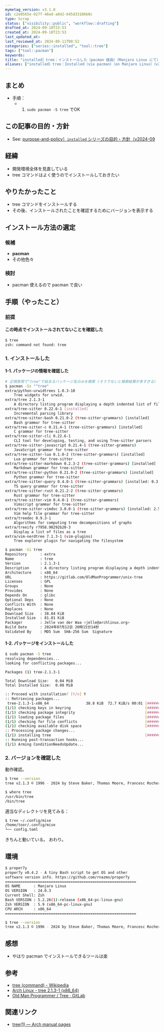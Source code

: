 ```yaml
---
mymetag_version: v3.1.0
id: c2e0565e-927f-46ed-a842-645d33106b0c
type: Scrap
status: ["visibility::public", "workflow::drafting"]
drafted_at: 2024-09-10T23:53
created_at: 2024-09-10T23:53
last_updated_at:
last_reviewed_at: 2024-09-11T00:52
categories: ["series::installed", "tool::tree"]
tags: ["tool::pacman"]
keywords:
title: "installed］tree：インストールした（pacman 経由）（Manjaro Linux にて）（v2024-09"
aliases: ["installed］tree：Installed（via pacman）（on Manjaro Linux）（v2024-09"]
---
```


## まとめ

- 手順：
    - 1. `sudo pacman -S tree` でOK

## この記事の目的・方針

- See: [purpose-and-policy］`installed` シリーズの目的・方針（v2024-09](ed0f0a63-51e1-43b0-8cd6-3bb77de060fb.md)

## 経緯

- 開発環境全体を見直している
- tree コマンドはよく使うのでインストールしておきたい

## やりたかったこと

- tree コマンドをインストールする
- その後、インストールされたことを確認するためにバージョンを表示する

## インストール方法の選定

### 候補

- **pacman**
- その他色々

### 検討

- pacman 使えるので pacman で良い

## 手順（やったこと）

### 前提

#### この時点でインストールされてないことを確認した

```sh
$ tree
zsh: command not found: tree
```

### 1. インストールした

#### 1-1. パッケージの情報を確認した

```sh
# 正規表現で"tree"で始まるパッケージ名のみを検索 (そうでないと検索結果が多すぎる)
$ pacman -Ss "^tree"
extra/python-urwidtrees 1.0.3-10
    Tree widgets for urwid.
extra/tree 2.1.3-1
    A directory listing program displaying a depth indented list of files
extra/tree-sitter 0.22.6-1 [installed]
    Incremental parsing library
extra/tree-sitter-bash 0.21.0-2 (tree-sitter-grammars) [installed]
    Bash grammar for tree-sitter
extra/tree-sitter-c 0.21.4-1 (tree-sitter-grammars) [installed]
    C grammar for tree-sitter
extra/tree-sitter-cli 0.22.6-1
    CLI tool for developing, testing, and using Tree-sitter parsers
extra/tree-sitter-javascript 0.21.4-1 (tree-sitter-grammars)
    JavaScript grammar for tree-sitter
extra/tree-sitter-lua 0.1.0-2 (tree-sitter-grammars) [installed]
    Lua grammar for tree-sitter
extra/tree-sitter-markdown 0.2.3-2 (tree-sitter-grammars) [installed]
    Markdown grammar for tree-sitter
extra/tree-sitter-python 0.21.0-2 (tree-sitter-grammars) [installed]
    Python grammar for tree-sitter
extra/tree-sitter-query 0.4.0-1 (tree-sitter-grammars) [installed: 0.3.0-1]
    TS query grammar for tree-sitter
extra/tree-sitter-rust 0.21.2-2 (tree-sitter-grammars)
    Rust grammar for tree-sitter
extra/tree-sitter-vim 0.4.0-1 (tree-sitter-grammars)
    Vimscript grammar for tree-sitter
extra/tree-sitter-vimdoc 3.0.0-1 (tree-sitter-grammars) [installed: 2.5.1-2]
    Vim help file grammar for tree-sitter
extra/treedec 0.9.3-1
    Algorithms for computing tree decompositions of graphs
extra/treeify r7958.90292b20-3
    Display a list of files as a tree
extra/vim-nerdtree 7.1.3-1 (vim-plugins)
    Tree explorer plugin for navigating the filesystem

$ pacman -Si tree
Repository      : extra
Name            : tree
Version         : 2.1.3-1
Description     : A directory listing program displaying a depth indented list of files
Architecture    : x86_64
URL             : https://gitlab.com/OldManProgrammer/unix-tree
Licenses        : GPL
Groups          : None
Provides        : None
Depends On      : glibc
Optional Deps   : None
Conflicts With  : None
Replaces        : None
Download Size   : 38.84 KiB
Installed Size  : 81.01 KiB
Packager        : Jelle van der Waa <jelle@archlinux.org>
Build Date      : 2024年07月12日 20時15分14秒
Validated By    : MD5 Sum  SHA-256 Sum  Signature
```

#### 1-2. パッケージをインストールした

```sh
$ sudo pacman -S tree
resolving dependencies...
looking for conflicting packages...

Packages (1) tree-2.1.3-1

Total Download Size:   0.04 MiB
Total Installed Size:  0.08 MiB

:: Proceed with installation? [Y/n] Y
:: Retrieving packages...
 tree-2.1.3-1-x86_64                 38.8 KiB  72.7 KiB/s 00:01 [###################################] 100%
(1/1) checking keys in keyring                                  [###################################] 100%
(1/1) checking package integrity                                [###################################] 100%
(1/1) loading package files                                     [###################################] 100%
(1/1) checking for file conflicts                               [###################################] 100%
(1/1) checking available disk space                             [###################################] 100%
:: Processing package changes...
(1/1) installing tree                                           [###################################] 100%
:: Running post-transaction hooks...
(1/1) Arming ConditionNeedsUpdate...
```

### 2. バージョンを確認した

動作確認。

```sh
$ tree --version
tree v2.1.3 © 1996 - 2024 by Steve Baker, Thomas Moore, Francesc Rocher, Florian Sesser, Kyosuke Tokoro

$ where tree
/usr/bin/tree
/bin/tree
```

適当なディレクトリを見てみる：

```sh
$ tree ~/.config/mise
/home/toor/.config/mise
└── config.toml
```

きちんと動いている。
おわり。

## 環境

```sh
$ proper7y
proper7y v0.4.2 - A tiny Bash script to get OS and other
software version info. https://github.com/rnazmo/proper7y
============================================================
OS NAME      : Manjaro Linux
OS VERSION   : 24.0.3
Current Shell: Zsh
Bash VERSION : 5.2.26(1)-release (x86_64-pc-linux-gnu)
Zsh VERSION  : 5.9 (x86_64-pc-linux-gnu)
CPU ARCH     : x86_64
============================================================

$ tree --version
tree v2.1.3 © 1996 - 2024 by Steve Baker, Thomas Moore, Francesc Rocher, Florian Sesser, Kyosuke Tokoro
```

## 感想

- やはり pacman でインストールできるツールは楽

## 参考

- [tree (command) - Wikipedia](https://en.wikipedia.org/wiki/Tree_(command))
- [Arch Linux - tree 2.1.3-1 (x86_64)](https://archlinux.org/packages/extra/x86_64/tree/)
- [Old Man Programmer / Tree · GitLab](https://gitlab.com/OldManProgrammer/unix-tree)

## 関連リンク

- [tree(1) — Arch manual pages](https://man.archlinux.org/man/tree.1.en)

